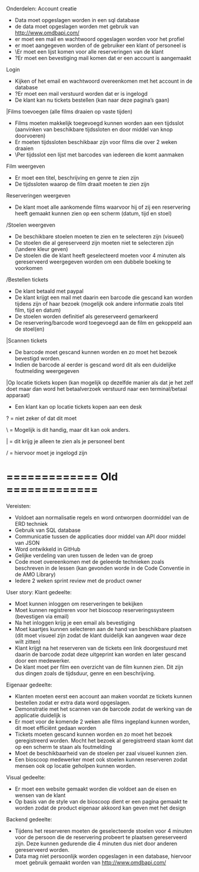 Onderdelen:
Account creatie
   *	Data moet opgeslagen worden in een sql database
   * de data moet opgeslagen worden met gebruik van http://www.omdbapi.com/
   *	er moet een mail en wachtwoord opgeslagen worden voor het profiel
   * er moet aangegeven worden of de gebruiker een klant of personeel is
   *	\Er moet een lijst komen voor alle reserveringen van de klant
   *	?Er moet een bevestiging mail komen dat er een account is aangemaakt

Login
   *	Kijken of het email en wachtwoord overeenkomen met het account in de database
   *	?Er moet een mail verstuurd worden dat er is ingelogd
   *	De klant kan nu tickets bestellen (kan naar deze pagina’s gaan)

|Films toevoegen (alle films draaien op vaste tijden)
   *	Films moeten makkelijk toegevoegd kunnen worden aan een tijdsslot (aanvinken van beschikbare tijdssloten en door middel van knop doorvoeren)
   *	Er moeten tijdssloten beschikbaar zijn voor films die over 2 weken draaien
   *	\Per tijdsslot een lijst met barcodes van iedereen die komt aanmaken

Film weergeven
   *	Er moet een titel, beschrijving en genre te zien zijn
   *	De tijdssloten waarop de film draait moeten te zien zijn

Reserveringen weergeven
   *	De klant moet alle aankomende films waarvoor hij of zij een reservering heeft gemaakt kunnen zien op een scherm (datum, tijd en stoel)

/Stoelen weergeven
   * De beschikbare stoelen moeten te zien en te selecteren zijn (visueel)
   *	De stoelen die al gereserveerd zijn moeten niet te selecteren zijn (\andere kleur geven)
   *	De stoelen die de klant heeft geselecteerd moeten voor 4 minuten als gereserveerd weergegeven worden om een dubbele boeking te voorkomen

/Bestellen tickets
   *	De klant betaald met paypal
   *	De klant krijgt een mail met daarin een barcode die gescand kan worden tijdens zijn of haar bezoek (mogelijk ook andere informatie zoals titel film, tijd en datum)
   *	De stoelen worden definitief als gereserveerd gemarkeerd
   *	De reservering/barcode word toegevoegd aan de film en gekoppeld aan de stoel(en)

|Scannen tickets
   * De barcode moet gescand kunnen worden en zo moet het bezoek bevestigd worden.
   * Indien de barcode al eerder is gescand word dit als een duidelijke foutmelding weergegeven

|Op locatie tickets kopen (kan mogelijk op dezelfde manier als dat je het zelf doet maar dan word het betaalverzoek verstuurd naar een terminal/betaal apparaat)
   *	Een klant kan op locatie tickets kopen aan een desk


? = niet zeker of dat dit moet

\ = Mogelijk is dit handig, maar dit kan ook anders.

| = dit krijg je alleen te zien als je personeel bent

/ = hiervoor moet je ingelogd zijn







============= Old =============
===============================
Vereisten:
-	Voldoet aan normalisatie regels en word ontworpen doormiddel van de ERD techniek
-	Gebruik van SQL database
-	Communicatie tussen de applicaties door middel van API door middel van JSON
-	Word ontwikkeld in GitHub
-	Gelijke verdeling van uren tussen de leden van de groep
-	Code moet overeenkomen met de geleerde technieken zoals beschreven in de lessen (kan gevonden worde in de Code Conventie in de AMO Library)
-	Iedere 2 weken sprint review met de product owner


User story:
Klant gedeelte:
-	Moet kunnen inloggen om reserveringen te bekijken
-	Moet kunnen registreren voor het bioscoop reserveringssysteem (bevestigen via email)
-	Na het inloggen krijg je een email als bevestiging
-	Moet kaartjes kunnen selecteren aan de hand van beschikbare plaatsen (dit moet visueel zijn zodat de klant duidelijk kan aangeven waar deze wilt zitten)
-	Klant krijgt na het reserveren van de tickets een link doorgestuurd met daarin de barcode zodat deze uitgeprint kan worden en later gescand door een medewerker.
-	De klant moet per film een overzicht van de film kunnen zien. Dit zijn dus dingen zoals de tijdsduur, genre en een beschrijving.

Eigenaar gedeelte:
-	Klanten moeten eerst een account aan maken voordat ze tickets kunnen bestellen zodat er extra data word opgeslagen.
-	Demonstratie met het scannen van de barcode zodat de werking van de applicatie duidelijk is
-	Er moet voor de komende 2 weken alle films ingepland kunnen worden, dit moet efficiënt gedaan worden
-	Tickets moeten gescand kunnen worden en zo moet het bezoek geregistreerd worden. Mocht het bezoek al geregistreerd staan komt dat op een scherm te staan als foutmelding
-	Moet de beschikbaarheid van de stoelen per zaal visueel kunnen zien.
-	Een bioscoop medewerker moet ook stoelen kunnen reserveren zodat mensen ook op locatie geholpen kunnen worden.

Visual gedeelte:
-	Er moet een website gemaakt worden die voldoet aan de eisen en wensen van de klant
-	Op basis van de style van de bioscoop dient er een pagina gemaakt te worden zodat de product eigenaar akkoord kan geven met het design

Backend gedeelte:
-	Tijdens het reserveren moeten de geselecteerde stoelen voor 4 minuten voor de persoon die de reservering probeert te plaatsen gereserveerd zijn. Deze kunnen gedurende die 4 minuten dus niet door anderen gereserveerd worden.
-	Data mag niet persoonlijk worden opgeslagen in een database, hiervoor moet gebruik gemaakt worden van http://www.omdbapi.com/
